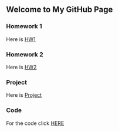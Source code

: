 ## Welcome to My GitHub Page



### Homework 1
Here is [HW1](/files/HW1.html)
### Homework 2
Here is [HW2](/files/HW2.html)

### Project
Here is [Project](/files/project.html)
### Code
For the code click [HERE](/files/project.R) 
